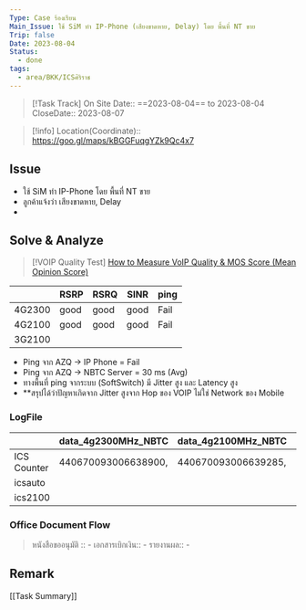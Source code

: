 ```yaml
---
Type: Case ร้องเรียน
Main_Issue: ใช้ SiM ทำ IP-Phone (เสียงขาดหาย, Delay) โดย พื้นที่ NT ขาย
Trip: false
Date: 2023-08-04
Status:
  - done
tags:
  - area/BKK/ICSศิริราช
---
```


>[!Task Track]
>On Site Date::   ==2023-08-04==  to 2023-08-04
>CloseDate::   2023-08-07

>[!info]
>Location(Coordinate)::  https://goo.gl/maps/kBGGFuqgYZk9Qc4x7

## Issue
- ใช้  SiM ทำ IP-Phone โดย พื้นที่  NT ขาย
- ลูกค้าแจ้งว่า เสียงขาดหาย, Delay 
- 


## Solve & Analyze

>[!VOIP Quality Test]
>[How to Measure VoIP Quality & MOS Score (Mean Opinion Score)](https://obkio.com/blog/measuring-voip-quality-with-mos-score-mean-opinion-score/)
>
  
|        | RSRP | RSRQ | SINR | ping |
| ------ | ---- | ---- | ---- | ---- |
| 4G2300 | good | good | good | Fail |
| 4G2100 | good | good | good | Fail |
| 3G2100 |      |      |      |      | 

- Ping จาก AZQ -> IP Phone  = Fail
- Ping จาก AZQ -> NBTC Server = 30 ms (Avg)
- ทางพื้นที่ ping จากระบบ (SoftSwitch) มี Jitter สูง และ Latency สูง
- **สรุปได้ว่าปัญหาเกิดจาก Jitter สูงจาก Hop ของ VOIP ไม่ใช่ Network ของ Mobile


### LogFile

|             | data_4g2300MHz_NBTC | data_4g2100MHz_NBTC | trace_ipPhone      | Auto_DL_UL         | data_AllNetw_NBTC  |
| ----------- | ------------------- | ------------------- | ------------------ | ------------------ | ------------------ |
| ICS Counter | 440670093006638900, | 440670093006639285, | 440670093006642415 |                    |                    |
| icsauto     |                     |                     |                    | 478194041155788664 |                    |
| ics2100     |                     |                     |                    |                    | 478194041155786505 |


### Office Document Flow
>หนังสือขออนุมัติ :: -
>เอกสารเบิกเงิน:: -
>รายงานผล:: -

## Remark





[[Task Summary]]




